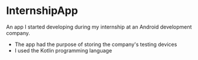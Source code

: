 # InternshipApp
An app I started developing during my internship at an Android development company.
- The app had the purpose of storing the company's testing devices
- I used the Kotlin programming language
